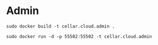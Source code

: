 
# Admin

`sudo docker build -t cellar.cloud.admin .`

`sudo docker run -d -p 55502:55502 -t cellar.cloud.admin`
